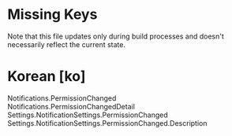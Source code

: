 # Missing Keys
Note that this file updates only during build processes and doesn't necessarily reflect the current state.

# Korean [ko]
Notifications.PermissionChanged  
Notifications.PermissionChangedDetail  
Settings.NotificationSettings.PermissionChanged  
Settings.NotificationSettings.PermissionChanged.Description  

